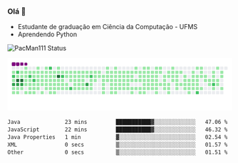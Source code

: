 ### Olá 👋

- Estudante de graduação em Ciência da Computação - UFMS
- Aprendendo Python

![PacMan111 Status](https://github-readme-stats.vercel.app/api?username=pacman111&show_icons=true&theme=gruvbox)
<!--[![Top Linguagens](https://github-readme-stats.vercel.app/api/top-langs/?username=pacman111&layout=compact)](https://github.com/anuraghazra/github-readme-stats) 
-->

![snake gif](https://github.com/PacMan111/PacMan111/blob/output/github-contribution-grid-snake.gif)

<!--START_SECTION:waka-->

```txt
Java              23 mins         ███████████▓░░░░░░░░░░░░░   47.06 %
JavaScript        22 mins         ███████████▓░░░░░░░░░░░░░   46.32 %
Java Properties   1 min           ▓░░░░░░░░░░░░░░░░░░░░░░░░   02.54 %
XML               0 secs          ▒░░░░░░░░░░░░░░░░░░░░░░░░   01.57 %
Other             0 secs          ▒░░░░░░░░░░░░░░░░░░░░░░░░   01.51 %
```

<!--END_SECTION:waka-->
